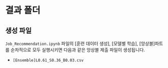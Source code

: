 # 결과 폴더

## 생성 파일
`Job_Recommendation.ipynb` 파일의 [훈련 데이터 생성], [모델별 학습], [앙상블]파트를 순차적으로 모두 실행시키면 다음과 같은 앙상블 제출 파일이 생성됩니다.

* `[Ensemble]L0.61_S0.36_B0.03.csv`